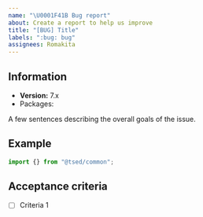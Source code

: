 ```yaml
---
name: "\U0001F41B Bug report"
about: Create a report to help us improve
title: "[BUG] Title"
labels: ":bug: bug"
assignees: Romakita
---
```


<!--

/!\ IMPORTANT: Before opening issue

- Please update all of your packages. I won't investigate on the issue if you are on an old version.
- Please check that you have the same version for all Ts.ED dependencies (expected the logger). Many issues are related to a misconfigured packages.
- Please provide a reproducible example (avoid screenshot, prefer copy/pasted code). The stack trace isn't enough to investigate.

If theses requirements aren't checked, I WON'T INVESTIGATE (excepted if you are a PREMIUM SPONSORS!) and issue will be CLOSED!
-->

## Information

- **Version:** 7.x
- Packages:

A few sentences describing the overall goals of the issue.

## Example

```ts
import {} from "@tsed/common";
```

## Acceptance criteria

- [ ] Criteria 1
